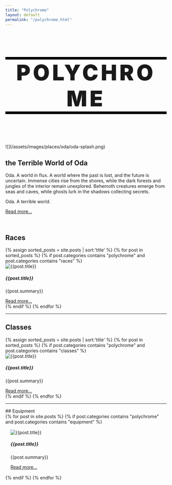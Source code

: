 ```yaml
---
title: "Polychrome"
layout: default
permalink: "/polychrome.html"
---
```

<div class="container" markdown='1'>

<h1 class='align-middle' style='border-top: 0.5rem solid black; text-align: center; border-bottom: 0.5rem solid black; font-size: 7vw; font-weight: 900; letter-spacing: 0.5rem;'>POLYCHROME</h1>

<br><br>

<div class="row align-items-center bg-light" markdown='1'>
<div class="col-md" markdown='1'>
![](/assets/images/places/oda/oda-splash.png)
</div>
<div class="col-md align-items-center" markdown='1'>

## the Terrible World of Oda
Oda. A world in flux. A world where the past is lost, and the future is uncertain. Immense cities rise from the shores, while the dark forests and jungles of the interior remain unexplored. Behemoth creatures emerge from seas and caves, while ghosts lurk in the shadows collecting secrets.

Oda. A terrible world.

[Read more...](/oda)

</div>
</div>

<br>

## Races
<div class='grid-section'>
{% assign sorted_posts = site.posts | sort:'title' %}
{% for post in sorted_posts  %}
{% if post.categories contains "polychrome" and post.categories contains "races" %}

<div class="card" style="">
  <img class="card-img-top" src='{{site.url}}/{{post.image}}' alt="{{post.title}}">
  <div class="card-body">
    <h5 class="card-title">
      {{post.title}}
    </h5>
    <p>{{post.summary}}</p>
    <a href="{{post.url}}">Read more...</a>
  </div>
</div>
{% endif %}
{% endfor %}
</div>

---

## Classes
<div class='grid-section'>
{% assign sorted_posts = site.posts | sort:'title' %}
{% for post in sorted_posts  %}
{% if post.categories contains "polychrome" and post.categories contains "classes" %}

<div class="card" style="">
  <img class="card-img-top" src='{{site.url}}/{{post.image}}' alt="{{post.title}}">
  <div class="card-body">
    <h5 class="card-title">
      {{post.title}}
    </h5>
    <p>{{post.summary}}</p>
    <a href="{{post.url}}">Read more...</a>
  </div>
</div>
{% endif %}
{% endfor %}
</div>


---

<div class="container" markdown='1'>
## Equipment
<div class='row'>
{% for post in site.posts %}
{% if post.categories contains "polychrome" and post.categories contains "equipment" %}

<div class="card" style="width: 18rem; margin: 1rem;">
  <img class="card-img-top" src='{{site.url}}/{{post.image}}' alt="{{post.title}}">
  <div class="card-body">
    <h5 class="card-title">
      {{post.title}}
    </h5>
    <p>{{post.summary}}</p>
    <a href="{{post.url}}">Read more...</a>
  </div>
</div>
{% endif %}
{% endfor %}
</div>

